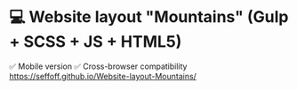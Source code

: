 # :computer: Website layout "Mountains" (Gulp + SCSS + JS + HTML5)
✅ Mobile version
✅ Cross-browser compatibility
https://seffoff.github.io/Website-layout-Mountains/

